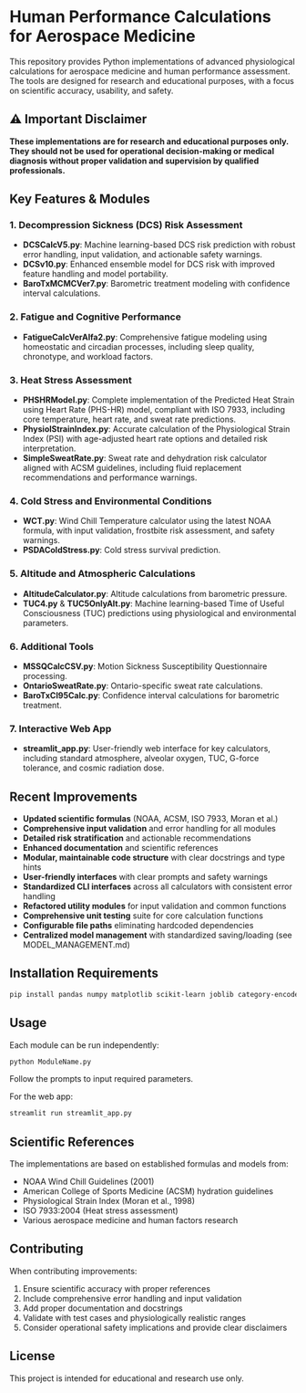 # Human Performance Calculations for Aerospace Medicine

This repository provides Python implementations of advanced physiological calculations for aerospace medicine and human performance assessment. The tools are designed for research and educational purposes, with a focus on scientific accuracy, usability, and safety.

## ⚠️ Important Disclaimer

**These implementations are for research and educational purposes only. They should not be used for operational decision-making or medical diagnosis without proper validation and supervision by qualified professionals.**

## Key Features & Modules

### 1. Decompression Sickness (DCS) Risk Assessment
- **DCSCalcV5.py**: Machine learning-based DCS risk prediction with robust error handling, input validation, and actionable safety warnings.
- **DCSv10.py**: Enhanced ensemble model for DCS risk with improved feature handling and model portability.
- **BaroTxMCMCVer7.py**: Barometric treatment modeling with confidence interval calculations.

### 2. Fatigue and Cognitive Performance
- **FatigueCalcVerAlfa2.py**: Comprehensive fatigue modeling using homeostatic and circadian processes, including sleep quality, chronotype, and workload factors.

### 3. Heat Stress Assessment
- **PHSHRModel.py**: Complete implementation of the Predicted Heat Strain using Heart Rate (PHS-HR) model, compliant with ISO 7933, including core temperature, heart rate, and sweat rate predictions.
- **PhysiolStrainIndex.py**: Accurate calculation of the Physiological Strain Index (PSI) with age-adjusted heart rate options and detailed risk interpretation.
- **SimpleSweatRate.py**: Sweat rate and dehydration risk calculator aligned with ACSM guidelines, including fluid replacement recommendations and performance warnings.

### 4. Cold Stress and Environmental Conditions
- **WCT.py**: Wind Chill Temperature calculator using the latest NOAA formula, with input validation, frostbite risk assessment, and safety warnings.
- **PSDAColdStress.py**: Cold stress survival prediction.

### 5. Altitude and Atmospheric Calculations
- **AltitudeCalculator.py**: Altitude calculations from barometric pressure.
- **TUC4.py** & **TUC5OnlyAlt.py**: Machine learning-based Time of Useful Consciousness (TUC) predictions using physiological and environmental parameters.

### 6. Additional Tools
- **MSSQCalcCSV.py**: Motion Sickness Susceptibility Questionnaire processing.
- **OntarioSweatRate.py**: Ontario-specific sweat rate calculations.
- **BaroTxCI95Calc.py**: Confidence interval calculations for barometric treatment.

### 7. Interactive Web App
- **streamlit_app.py**: User-friendly web interface for key calculators, including standard atmosphere, alveolar oxygen, TUC, G-force tolerance, and cosmic radiation dose.

## Recent Improvements

- **Updated scientific formulas** (NOAA, ACSM, ISO 7933, Moran et al.)
- **Comprehensive input validation** and error handling for all modules
- **Detailed risk stratification** and actionable recommendations
- **Enhanced documentation** and scientific references
- **Modular, maintainable code structure** with clear docstrings and type hints
- **User-friendly interfaces** with clear prompts and safety warnings
- **Standardized CLI interfaces** across all calculators with consistent error handling
- **Refactored utility modules** for input validation and common functions
- **Comprehensive unit testing** suite for core calculation functions
- **Configurable file paths** eliminating hardcoded dependencies
- **Centralized model management** with standardized saving/loading (see MODEL_MANAGEMENT.md)

## Installation Requirements

```bash
pip install pandas numpy matplotlib scikit-learn joblib category-encoders
```

## Usage

Each module can be run independently:

```bash
python ModuleName.py
```

Follow the prompts to input required parameters.

For the web app:

```bash
streamlit run streamlit_app.py
```

## Scientific References

The implementations are based on established formulas and models from:
- NOAA Wind Chill Guidelines (2001)
- American College of Sports Medicine (ACSM) hydration guidelines
- Physiological Strain Index (Moran et al., 1998)
- ISO 7933:2004 (Heat stress assessment)
- Various aerospace medicine and human factors research

## Contributing

When contributing improvements:
1. Ensure scientific accuracy with proper references
2. Include comprehensive error handling and input validation
3. Add proper documentation and docstrings
4. Validate with test cases and physiologically realistic ranges
5. Consider operational safety implications and provide clear disclaimers

## License

This project is intended for educational and research use only.
